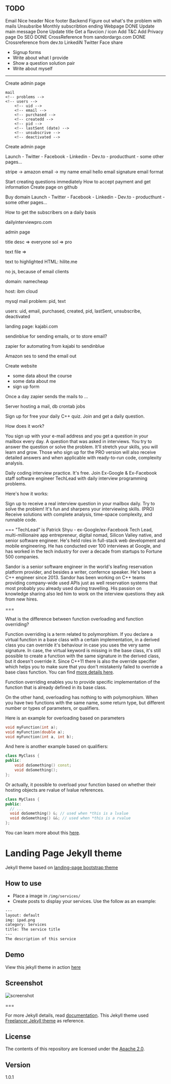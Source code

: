## TODO

Email
	Nice header
	Nice footer
Backend
	Figure out what's the problem with mails
	Unsubsribe
	Monthly subscribtion ending
Webpage
	DONE Update main message
	Done Update title
	Get a flavcion / icon
	Add T&C
	Add Privacy page
	Do SEO
	DONE CrossReference from sandordargo.com
	DONE Crossreference from dev.to
LinkediN
Twitter
Face share


- Signup forms 
- Write about what I provide
- Show a question solution pair
- Write about myself

----
<!-- Remove buttons -->
<!-- Change columns -->
<!-- Replace pictures -->
<!-- Copyright -->
<!-- Replace footer -->
<!-- Remove header bar -->
Create admin page
<!-- Amazon registration for emails -->
<!-- Amazon for hosting the db -->
	mail
	<!-- problems -->
	<!-- users -->
		<!-- uid -->
		<!-- email -->
		<!-- purchased -->
		<!-- createdd -->
		<!-- pid -->
		<!-- lastSent (date) -->
		<!-- unsubscrive -->
		<!-- deactivated -->
Create admin page
<!-- Register website -->
<!-- Stripe integration -->
Launch
	- Twitter
	- Facebook
	- Linkedin
	- Dev.to
	- producthunt
	- some other pages...

stripe -> amazon
email -> my name
email hello
email signature
email format


Start creating questions immediately
How to accept payment and get information
Create page on github
<!-- Create mailing list -->
<!-- DB and email send online -->
Buy domain
Launch
	- Twitter
	- Facebook
	- Linkedin
	- Dev.to
	- producthunt
	- some other pages...


How to get the subscribers on a daily basis



dailyinterviewpro.com

admin page

title
desc => everyone 
sol => pro

text file =>

text to highlighted HTML: hilite.me

no js, because of email clients

domain: namecheap

host: ibm cloud

mysql
mail
problem: pid, text

users:
uid, email, purchased, created, pid, lastSent, unsubscribe, deactivated


landing page: kajabi.com

sendinblue for sending emails, or to store email?

zapier for automating from kajabi to sendinblue

Amazon ses to send the email out





Create website
- some data about the course
- some data about me
- sign up form

Once a day zapier sends the mails to ...

Server hosting a mail, db
crontab jobs





Sign up for free your daily C++ quiz. Join and get a daily question.

How does it work?

You sign up with your e-mail address and you get a question in your mailbox every day. A question that was asked in interviews. You try to answer the question or solve the problem. It'll stretch your skills, you will learn and grow.
Those who sign up for the PRO version will also receive detailed answers and when applicable with ready-to-run code, complexity analysis.



Daily coding interview practice. It's free.
Join Ex-Google & Ex-Facebook staff software engineer TechLead with daily interview programming problems.

Here's how it works:

Sign up to receive a real interview question in your mailbox daily.
Try to solve the problem!  It's fun and sharpens your interviewing skills.
(PRO) Receive solutions with complete analysis, time-space complexity, and runnable code.


===
"TechLead" is Patrick Shyu - ex-Google/ex-Facebook Tech Lead, multi-millionaire app entrepreneur, digital nomad, Silicon Valley native, and senior software engineer.  He's held roles in full-stack web development and mobile engineering. He has conducted over 100 interviews at Google, and has worked in the tech industry for over a decade from startups to Fortune 500 companies.


Sandor is a senior software engineer in the world's leafing reservation platform provider, and besides a writer, confernce speaker. He's been a C++ engineer since 2013. Sandor has been working on C++ teams providing company-wide used APIs just as well reservation systems that most probably you already used during travelling. His passion on knowledge sharing also led him to work on the interview questions they ask from new hires.

===

What is the difference between function overloading and function overriding?

Function overriding is a term related to polymorphism. If you declare a virtual function in a base class with a certain implementation, in a derived class you can override it's behaviour in case you uses the very same signature. In case, the virtual keyword is missing in the base class, it's still possible to create a function with the same signature in the derived class, but it doesn't override it. Since C++11 there is also the override specifier which helps you to make sure that you don't mistakenly failed to override a base class function. You can find [more details here](http://sandordargo.com/blog/2018/07/05/cpp-override).

Function overriding enables you to provide specific implementation of the function that is already defined in its base class.

On the other hand, overloading has nothing to with polymorphism. When you have two functions with the same name, some return type, but different number or types of parameters, or qualifiers.

Here is an example for overloading based on parameters

```cpp
void myFunction(int a);
void myFunction(double a);
void myFunction(int a, int b);
```

And here is another example based on qualifiers:

```cpp
class MyClass {
public:
	void doSomething() const;
	void doSomething();
};
```
Or actually, it possible to overload your function based on whether their hosting objects are rvalue of lvalue references. 

```cpp
class MyClass {
public:
  // ...
  void doSomething() &; // used when *this is a lvalue
  void doSomething() &&; // used when *this is a rvalue
};
```

You can learn more about this [here](http://sandordargo.com/blog/2018/11/25/override-r-and-l0-values).


# Landing Page Jekyll theme

Jekyll theme based on [landing-page bootstrap theme ](http://startbootstrap.com/templates/landing-page/)

## How to use
 - Place a image in `/img/services/`
 - Create posts to display your services. Use the follow as an example:

```txt
---
layout: default
img: ipad.png
category: Services
title: The service title
---
The description of this service
```

## Demo
View this jekyll theme in action [here](https://swcool.github.io/landing-page-theme)

## Screenshot
![screenshot](https://raw.githubusercontent.com/swcool/landing-page-theme/master/img/screenshot.png)

===

For more Jekyll details, read [documentation](http://jekyllrb.com/).
This Jekyll theme used [Freelancer Jekyll theme](https://github.com/jeromelachaud/freelancer-theme/) as reference.

## License
The contents of this repository are licensed under the [Apache
2.0](http://www.apache.org/licenses/LICENSE-2.0.html).

## Version
1.0.1
